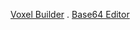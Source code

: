 <a href="https://nimadez.github.io/voxel-builder/">Voxel Builder</a> . <a href="https://nimadez.github.io/base64/">Base64 Editor</a>